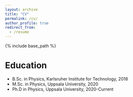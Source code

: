 ```yaml
---
layout: archive
title: "CV"
permalink: /cv/
author_profile: true
redirect_from:
  - /resume
---
```


{% include base_path %}

Education
======
* B.Sc. in Physics, Karlsruher Institute for Technology, 2018
* M.Sc. in Physics, Uppsala University, 2020
* Ph.D in Physics, Uppsala University, 2020-Current


